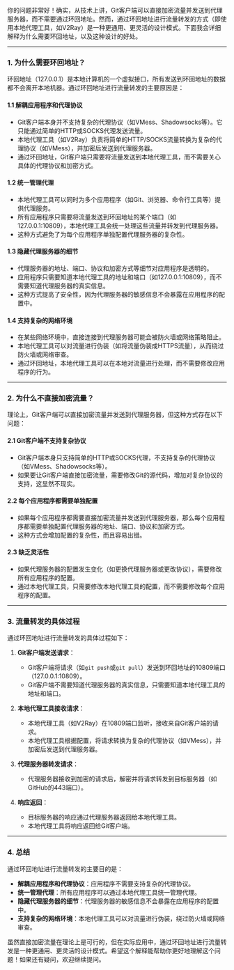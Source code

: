 ﻿
你的问题非常好！确实，从技术上讲，Git客户端可以直接加密流量并发送到代理服务器，而不需要通过环回地址。然而，通过环回地址进行流量转发的方式（即使用本地代理工具，如V2Ray）是一种更通用、更灵活的设计模式。下面我会详细解释为什么需要环回地址，以及这种设计的好处。

---

### 1. **为什么需要环回地址？**
环回地址（127.0.0.1）是本地计算机的一个虚拟接口，所有发送到环回地址的数据都不会离开本地机器。通过环回地址进行流量转发的主要原因是：

#### **1.1 解耦应用程序和代理协议**
   - Git客户端本身并不支持复杂的代理协议（如VMess、Shadowsocks等）。它只能通过简单的HTTP或SOCKS代理发送流量。
   - 本地代理工具（如V2Ray）负责将简单的HTTP/SOCKS流量转换为复杂的代理协议（如VMess），并加密后发送到代理服务器。
   - 通过环回地址，Git客户端只需要将流量发送到本地代理工具，而不需要关心具体的代理协议和加密方式。

#### **1.2 统一管理代理**
   - 本地代理工具可以同时为多个应用程序（如Git、浏览器、命令行工具等）提供代理服务。
   - 所有应用程序只需要将流量发送到环回地址的某个端口（如127.0.0.1:10809），本地代理工具会统一处理这些流量并转发到代理服务器。
   - 这种方式避免了为每个应用程序单独配置代理服务器的复杂性。

#### **1.3 隐藏代理服务器的细节**
   - 代理服务器的地址、端口、协议和加密方式等细节对应用程序是透明的。
   - 应用程序只需要知道本地代理工具的地址和端口（如127.0.0.1:10809），而不需要知道代理服务器的真实信息。
   - 这种方式提高了安全性，因为代理服务器的敏感信息不会暴露在应用程序的配置中。

#### **1.4 支持复杂的网络环境**
   - 在某些网络环境中，直接连接到代理服务器可能会被防火墙或网络策略阻止。
   - 本地代理工具可以对流量进行伪装（如将流量伪装成HTTPS流量），从而绕过防火墙或网络审查。
   - 通过环回地址，本地代理工具可以在本地对流量进行处理，而不需要修改应用程序的行为。

---

### 2. **为什么不直接加密流量？**
理论上，Git客户端可以直接加密流量并发送到代理服务器，但这种方式存在以下问题：

#### **2.1 Git客户端不支持复杂协议**
   - Git客户端本身只支持简单的HTTP或SOCKS代理，不支持复杂的代理协议（如VMess、Shadowsocks等）。
   - 如果要让Git客户端直接加密流量，需要修改Git的源代码，增加对复杂协议的支持，这显然不现实。

#### **2.2 每个应用程序都需要单独配置**
   - 如果每个应用程序都需要直接加密流量并发送到代理服务器，那么每个应用程序都需要单独配置代理服务器的地址、端口、协议和加密方式。
   - 这种方式会增加配置的复杂性，而且容易出错。

#### **2.3 缺乏灵活性**
   - 如果代理服务器的配置发生变化（如更换代理服务器或更改协议），需要修改所有应用程序的配置。
   - 通过本地代理工具，只需要修改本地代理工具的配置，而不需要修改每个应用程序的配置。

---

### 3. **流量转发的具体过程**
通过环回地址进行流量转发的具体过程如下：

1. **Git客户端发送请求**：
   - Git客户端将请求（如`git push`或`git pull`）发送到环回地址的10809端口（127.0.0.1:10809）。
   - Git客户端不需要知道代理服务器的真实信息，只需要知道本地代理工具的地址和端口。

2. **本地代理工具接收请求**：
   - 本地代理工具（如V2Ray）在10809端口监听，接收来自Git客户端的请求。
   - 本地代理工具根据配置，将请求转换为复杂的代理协议（如VMess），并加密后发送到代理服务器。

3. **代理服务器转发请求**：
   - 代理服务器接收到加密的请求后，解密并将请求转发到目标服务器（如GitHub的443端口）。

4. **响应返回**：
   - 目标服务器的响应通过代理服务器返回给本地代理工具。
   - 本地代理工具将响应返回给Git客户端。

---

### 4. **总结**
通过环回地址进行流量转发的主要目的是：
- **解耦应用程序和代理协议**：应用程序不需要支持复杂的代理协议。
- **统一管理代理**：所有应用程序可以通过本地代理工具统一管理代理。
- **隐藏代理服务器的细节**：代理服务器的敏感信息不会暴露在应用程序的配置中。
- **支持复杂的网络环境**：本地代理工具可以对流量进行伪装，绕过防火墙或网络审查。

虽然直接加密流量在理论上是可行的，但在实际应用中，通过环回地址进行流量转发是一种更通用、更灵活的设计模式。希望这个解释能帮助你更好地理解这个问题！如果还有疑问，欢迎继续提问。
